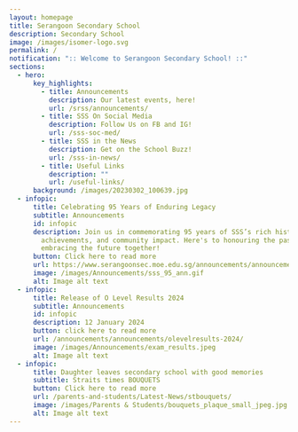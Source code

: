 ```yaml
---
layout: homepage
title: Serangoon Secondary School
description: Secondary School
image: /images/isomer-logo.svg
permalink: /
notification: ":: Welcome to Serangoon Secondary School! ::"
sections:
  - hero:
      key_highlights:
        - title: Announcements
          description: Our latest events, here!
          url: /srss/announcements/
        - title: SSS On Social Media
          description: Follow Us on FB and IG!
          url: /sss-soc-med/
        - title: SSS in the News
          description: Get on the School Buzz!
          url: /sss-in-news/
        - title: Useful Links
          description: ""
          url: /useful-links/
      background: /images/20230302_100639.jpg
  - infopic:
      title: Celebrating 95 Years of Enduring Legacy
      subtitle: Announcements
      id: infopic
      description: Join us in commemorating 95 years of SSS’s rich history,
        achievements, and community impact. Here's to honouring the past and
        embracing the future together!
      button: Click here to read more
      url: https://www.serangoonsec.moe.edu.sg/announcements/announcements/sss-95-years/
      image: /images/Announcements/sss_95_ann.gif
      alt: Image alt text
  - infopic:
      title: Release of O Level Results 2024
      subtitle: Announcements
      id: infopic
      description: 12 January 2024
      button: click here to read more
      url: /announcements/announcements/olevelresults-2024/
      image: /images/Announcements/exam_results.jpeg
      alt: Image alt text
  - infopic:
      title: Daughter leaves secondary school with good memories
      subtitle: Straits times BOUQUETS
      button: Click here to read more
      url: /parents-and-students/Latest-News/stbouquets/
      image: /images/Parents & Students/bouquets_plaque_small_jpeg.jpg
      alt: Image alt text
---
```

